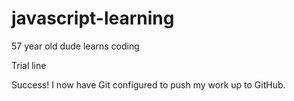 # javascript-learning
57 year old dude learns coding

Trial line

Success! I now have Git configured to push my work up to GitHub.